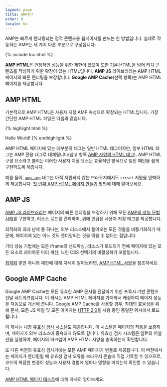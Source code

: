 ```yaml
---
layout: page
title: AMP란?
order: 0
locale: ko
---
```

<amp-youtube
    data-videoid="lBTCB7yLs8Y"
    layout="responsive"
    width="480" height="270">
</amp-youtube>

AMP는 빠르게 렌더링되는 정적 콘텐츠용 웹페이지를 만드는 한 방법입니다.
실제로 작동하는 AMP는 세 가지 다른 부분으로 구성됩니다:

{% include toc.html %}

**AMP HTML**은 안정적인 성능을 위한 제한이 있으며
또한 기본 HTML을 넘어 리치 콘텐츠를 작성하기 위한 확장이 있는 HTML입니다.
**AMP JS** 라이브러리는 AMP HTML 페이지의 빠른 렌더링을 보장합니다.
**Google AMP Cache**(선택 항목)는 AMP HTML 페이지를 제공합니다.

## AMP HTML

기본적으로 AMP HTML은 사용자 지정 AMP 속성으로 확장되는 HTML입니다.
가장 간단한 AMP HTML 파일은 다음과 같습니다.

{% highlight html %}
<!doctype html>
<html ⚡>
 <head>
   <meta charset="utf-8">
   <link rel="canonical" href="hello-world.html">
   <meta name="viewport" content="width=device-width,minimum-scale=1,initial-scale=1">
   <style amp-boilerplate>body{-webkit-animation:-amp-start 8s steps(1,end) 0s 1 normal both;-moz-animation:-amp-start 8s steps(1,end) 0s 1 normal both;-ms-animation:-amp-start 8s steps(1,end) 0s 1 normal both;animation:-amp-start 8s steps(1,end) 0s 1 normal both}@-webkit-keyframes -amp-start{from{visibility:hidden}to{visibility:visible}}@-moz-keyframes -amp-start{from{visibility:hidden}to{visibility:visible}}@-ms-keyframes -amp-start{from{visibility:hidden}to{visibility:visible}}@-o-keyframes -amp-start{from{visibility:hidden}to{visibility:visible}}@keyframes -amp-start{from{visibility:hidden}to{visibility:visible}}</style><noscript><style amp-boilerplate>body{-webkit-animation:none;-moz-animation:none;-ms-animation:none;animation:none}</style></noscript>
   <script async src="https://cdn.ampproject.org/v0.js"></script>
 </head>
 <body>Hello World!</body>
</html>
{% endhighlight %}

AMP HTML 페이지에 있는 대부분의 태그는 일반 HTML 태그이지만,
일부 HTML 태그는 AMP 전용 태그로 대체됩니다(참고 항목
[AMP 사양의 HTML 태그](https://github.com/ampproject/amphtml/blob/master/spec/amp-html-format.md)).
AMP HTML 구성 요소라고 불리는 이러한 사용자 지정 요소는
효율적인 방식으로 일반 패턴을 쉽게 구현하도록 해줍니다.

예를 들어, [`amp-img`](/docs/reference/amp-img.html) 태그는
아직 지원되지 않는 브라우저에서도 `srcset` 지원을 완벽하게 제공합니다.
[첫 번째 AMP HTML 페이지 만들기](/docs/get_started/create_page.html) 방법에 대해 알아보세요.

## AMP JS

[AMP JS 라이브러리](https://github.com/ampproject/amphtml/tree/master/src)는
페이지의 빠른 렌더링을 보장하기 위해
모든 [AMP의 성능 모범 사례](/docs/get_started/technical_overview.html)를 구현하고,
리소스 로드를 관리하며, 위에 언급된 사용자 지정 태그를 제공합니다.

최적화의 최대 난제 중 하나는, 외부 리소스에서 들어오는 모든 것들을 비동기화하기 때문에, 페이지에 있는 어느 것도 렌더링되는 것을 막을 수 없다는 점입니다.

기타 성능 기법에는 모든 iframe의 샌드박싱, 리소스가 로드되기 전에 페이지에 있는 모든 요소의 레이아웃 미리 계산, 느린 CSS 선택기의 비활성화가 포함됩니다.

[최적화](/docs/get_started/technical_overview.html) 뿐만 아니라 제한에 대해 자세히 알아보려면, [AMP HTML 사양](https://github.com/ampproject/amphtml/blob/master/spec/amp-html-format.md)을 참조하세요.

## Google AMP Cache

Google AMP Cache는 모든 유효한 AMP 문서를 전달하기 위한
프록시 기반 콘텐츠 전달 네트워크입니다.
이 캐시는 AMP HTML 페이지를 가져와서 캐싱하여 페이지 성능을 자동으로 개선해 줍니다.
Google AMP Cache를 사용할 경우, 최대의 효율성을 위해 문서,
모든 JS 파일 및 모든 이미지는
[HTTP 2.0](https://http2.github.io/)을 사용 중인 동일한 위치에서 로드됩니다.

이 캐시는 내장
[유효성 검사 시스템](https://github.com/ampproject/amphtml/tree/master/validator)도 제공합니다.
이 시스템은 페이지의 작동을 보증하며,
페이지가 외부 리소스에 종속되지 않도록 합니다.
유효성 검사 시스템은 일련의 어설션을 실행하여,
페이지의 마크업이 AMP HTML 사양을 충족하는지 확인합니다.

또 다른 버전의 유효성 검사기에는 모든 AMP 페이지가 번들로 제공됩니다. 이 버전에서는 페이지가
렌더링될 때 유효성 검사 오류를 브라우저 콘솔에 직접 기록할 수 있으므로, 코드의 복잡한 변경이 성능과 사용자 경험에
얼마나 영향을 미치는지 확인할 수 있습니다.

[AMP HTML 페이지 테스트](/docs/guides/validate.html)에 대해 자세히 알아보세요.
